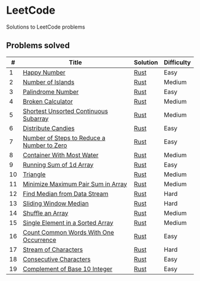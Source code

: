 # LeetCode

Solutions to LeetCode problems

## Problems solved

| #   | Title                                                                                                                   | Solution                                                                                                | Difficulty |
| --- | ----------------------------------------------------------------------------------------------------------------------- | ------------------------------------------------------------------------------------------------------- | ---------- |
| 1   | [Happy Number](https://leetcode.com/problems/happy-number/)                                                             | [Rust](./easy/happy_number/happy_number.rs)                                                             | Easy       |
| 2   | [Number of Islands](https://leetcode.com/problems/number-of-islands/)                                                   | [Rust](./medium/number_of_islands/number_of_islands.rs)                                                 | Medium     |
| 3   | [Palindrome Number](https://leetcode.com/problems/palindrome-number/)                                                   | [Rust](./easy/palindrome_number/palindrome_number.rs)                                                   | Easy       |
| 4   | [Broken Calculator](https://leetcode.com/problems/broken-calculator/)                                                   | [Rust](./medium/broken_calculator/broken_calculator.rs)                                                 | Medium     |
| 5   | [Shortest Unsorted Continuous Subarray](https://leetcode.com/problems/shortest-unsorted-continuous-subarray/)           | [Rust](./medium/shortest_unsorted_continuous_subarray/shortest_unsorted_continuous_subarray.rs)         | Medium     |
| 6   | [Distribute Candies](https://leetcode.com/problems/distribute-candies/)                                                 | [Rust](./easy/distribute_candies/distribute_candies.rs)                                                 | Easy       |
| 7   | [Number of Steps to Reduce a Number to Zero](https://leetcode.com/problems/number-of-steps-to-reduce-a-number-to-zero/) | [Rust](./easy/number_of_steps_to_reduce_a_number_to_zero/number_of_steps_to_reduce_a_number_to_zero.rs) | Easy       |
| 8   | [Container With Most Water](https://leetcode.com/problems/container-with-most-water/)                                   | [Rust](./medium/container_with_most_water/container_with_most_water.rs)                                 | Medium     |
| 9   | [Running Sum of 1d Array](https://leetcode.com/problems/running-sum-of-1d-array/)                                       | [Rust](./easy/running_sum_of_1d_array/running_sum_of_1d_array.rs)                                       | Easy       |
| 10  | [Triangle](https://leetcode.com/problems/triangle/)                                                                     | [Rust](./medium/triangle/triangle.rs)                                                                   | Medium     |
| 11  | [Minimize Maximum Pair Sum in Array](https://leetcode.com/problems/minimize-maximum-pair-sum-in-array/)                 | [Rust](./medium/minimize_maximum_pair_sum_in_array/minimize_maximum_pair_sum_in_array.rs)               | Medium     |
| 12  | [Find Median from Data Stream](https://leetcode.com/problems/find-median-from-data-stream/)                             | [Rust](./hard/find_median_from_data_stream/find_median_from_data_stream.rs)                             | Hard       |
| 13  | [Sliding Window Median](https://leetcode.com/problems/sliding-window-median/)                                           | [Rust](./hard/sliding_window_median/sliding_window_median.rs)                                           | Hard       |
| 14  | [Shuffle an Array](https://leetcode.com/problems/shuffle-an-array/)                                                     | [Rust](./medium/shuffle_an_array/shuffle_an_array.rs)                                                   | Medium     |
| 15  | [Single Element in a Sorted Array](https://leetcode.com/problems/single-element-in-a-sorted-array/)                     | [Rust](./medium/single_element_in_a_sorted_array/single_element_in_a_sorted_array.rs)                   | Medium     |
| 16  | [Count Common Words With One Occurrence](https://leetcode.com/problems/count-common-words-with-one-occurrence/)         | [Rust](./easy/count_common_words_with_one_occurrence/count_common_words_with_one_occurrence.rs)         | Easy       |
| 17  | [Stream of Characters](https://leetcode.com/problems/stream-of-characters/)                                             | [Rust](./hard/stream_of_characters/stream_of_characters.rs)                                             | Hard       |
| 18  | [Consecutive Characters](https://leetcode.com/problems/consecutive-characters/)                                         | [Rust](./easy/consecutive_characters/consecutive_characters.rs)                                         | Easy       |
| 19  | [Complement of Base 10 Integer](https://leetcode.com/problems/complement-of-base-10-integer/)                           | [Rust](./easy/complement_of_base_10_integer/complement_of_base_10_integer.rs)                           | Easy       |

